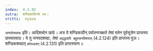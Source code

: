 ```yaml
---
index:  4.3.92
sutra:  शण्डिकादिभ्यो ञ्यः।
vritti:  nyasa
---
```


`अणादेरपवादः` इति। आदिशब्देन छादेः। अत्र ये शण्डिकादीन् पर्वातनाचक्षते तेषां मतेन पूर्वसूत्रेण प्राप्तस्य छस्यापवादः। ये तु जनपदशब्दाः, तेषां `अवृद्धादपि बहुवचनविषयात्` (4.2.124) इति प्राप्तस्य वुञः। शण्डिकशब्दात् `कोपधादण्` (4.2.131) इति प्राप्तस्याणः॥
